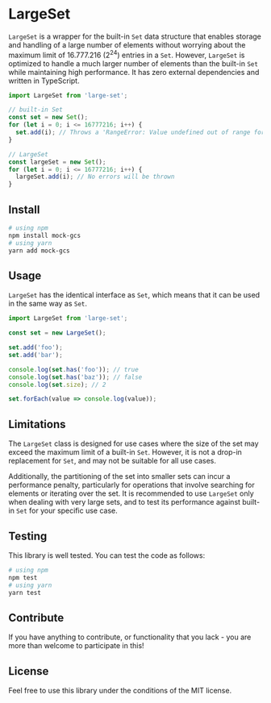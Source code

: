 # LargeSet

`LargeSet` is a wrapper for the built-in `Set` data structure that enables storage and handling of a large number of elements without worrying about the maximum limit of $16.777.216$ ($2^{24}$) entries in a `Set`. However, `LargeSet` is optimized to handle a much larger number of elements than the built-in `Set` while maintaining high performance. It has zero external dependencies and written in TypeScript.

```js
import LargeSet from 'large-set';

// built-in Set
const set = new Set();
for (let i = 0; i <= 16777216; i++) {
  set.add(i); // Throws a 'RangeError: Value undefined out of range for undefined options property undefined'
}

// LargeSet
const largeSet = new Set();
for (let i = 0; i <= 16777216; i++) {
  largeSet.add(i); // No errors will be thrown
}
```

## Install

```bash
# using npm
npm install mock-gcs
# using yarn
yarn add mock-gcs
```

## Usage

`LargeSet` has the identical interface as `Set`, which means that it can be used in the same way as `Set`.

```js
import LargeSet from 'large-set';

const set = new LargeSet();

set.add('foo');
set.add('bar');

console.log(set.has('foo')); // true
console.log(set.has('baz')); // false
console.log(set.size); // 2

set.forEach(value => console.log(value));
```

## Limitations

The `LargeSet` class is designed for use cases where the size of the set may exceed the maximum limit of a built-in `Set`. However, it is not a drop-in replacement for `Set`, and may not be suitable for all use cases.

Additionally, the partitioning of the set into smaller sets can incur a performance penalty, particularly for operations that involve searching for elements or iterating over the set. It is recommended to use `LargeSet` only when dealing with very large sets, and to test its performance against built-in `Set` for your specific use case.

## Testing

This library is well tested. You can test the code as follows:

```bash
# using npm
npm test
# using yarn
yarn test
```

## Contribute

If you have anything to contribute, or functionality that you lack - you are more than welcome to participate in this!

## License

Feel free to use this library under the conditions of the MIT license.
